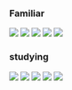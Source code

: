 ### Familiar
<a href="https://ko.reactjs.org/" target="_blank"><img src="https://img.shields.io/badge/React-61DAFB?style=flat-square&logo=React&logoColor=white"/></a>
<a href="https://javascript.info/" target="_blank"><img src="https://img.shields.io/badge/JavaScript-F7DF1E?style=flat-square&logo=JavaScript&logoColor=white"/></a>
<a href="https://ko.redux.js.org/" target="_blank"><img src="https://img.shields.io/badge/Redux-764ABC?style=flat-square&logo=Redux&logoColor=white"/></a>
<a href="https://firebase.google.com/" target="_blank"><img src="https://img.shields.io/badge/Firebase-FFCA28?style=flat-square&logo=Firebase&logoColor=white"/></a>
<a href="https://styled-components.com/" target="_blank"><img src="https://img.shields.io/badge/Styled-components-DB7093?style=flat-square&logo=Styled-components&logoColor=white"/></a>
### studying
<a href="https://www.typescriptlang.org/docs/" target="_blank"><img src="https://img.shields.io/badge/TypeScript-3178C6?style=flat-square&logo=TypeScript&logoColor=white"/></a>
<a target="_blank"><img src="https://img.shields.io/badge/Data Structure-945DD6?style=flat-square&logo=&logoColor=white"/></a>
<a target="_blank"><img src="https://img.shields.io/badge/Algorithm-EF2D5E?style=flat-square&logo=&logoColor=white"/></a>
<a href="https://mobx.js.org/README.html" target="_blank"><img src="https://img.shields.io/badge/MobX-FF9955?style=flat-square&logo=MobX&logoColor=white"/></a>
<a href="" target="_blank"><img src="https://img.shields.io/badge/C-A8B9CC?style=flat-square&logo=C&logoColor=white"/></a>
